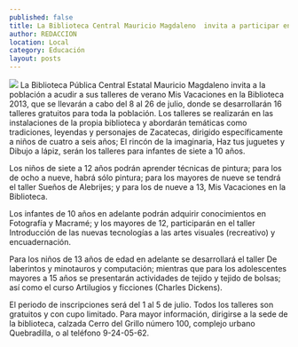 ```yaml
---
published: false
title: La Biblioteca Central Mauricio Magdaleno  invita a participar en los talleres de verano
author: REDACCION
location: Local
category: Educación
layout: posts
---
```


![](http://i.imgur.com/ANGKXfBm.jpg)
La Biblioteca Pública Central Estatal Mauricio Magdaleno invita a la población a acudir a sus talleres de verano Mis Vacaciones en la Biblioteca 2013, que se llevarán a cabo del 8 al 26 de julio, donde se desarrollarán 16 talleres gratuitos para toda la población.
Los talleres se realizarán en las instalaciones de la propia biblioteca y abordarán temáticas como tradiciones, leyendas y personajes de Zacatecas, dirigido específicamente a niños de cuatro a seis años; El rincón de la imaginaria, Haz tus juguetes y Dibujo a lápiz, serán los talleres para infantes de siete a 10 años.

Los niños de siete a 12 años podrán aprender técnicas de pintura; para los de ocho a nueve, habrá sólo pintura; para los mayores de nueve se tendrá el taller Sueños de Alebrijes; y para los de nueve a 13, Mis Vacaciones en la Biblioteca.

Los infantes de 10 años en adelante podrán adquirir conocimientos en Fotografía y Macramé; y los mayores de 12, participarán en el taller Introducción de las nuevas tecnologías a las artes visuales (recreativo) y  encuadernación.

Para los niños de 13 años de edad en adelante se desarrollará el taller De laberintos y minotauros y computación; mientras que para los adolescentes mayores a 15 años se presentarán actividades de tejido y tejido de bolsas; así como el curso Artilugios y ficciones (Charles Dickens).

El periodo de inscripciones será del 1 al 5 de julio. Todos los talleres son gratuitos y con cupo limitado. Para mayor información, dirigirse a la sede de la biblioteca, calzada Cerro del Grillo número 100, complejo urbano Quebradilla, o al teléfono 9-24-05-62.
